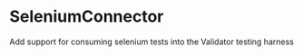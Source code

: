 SeleniumConnector
=================

Add support for consuming selenium tests into the Validator testing harness
